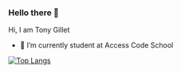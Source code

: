 ### Hello there 👋


Hi, I am Tony Gillet

- 🔭 I’m currently student at Access Code School


[![Top Langs](https://github-readme-stats.vercel.app/api/top-langs/?username=Hifi58&layout=compact)](https://github.com/Hifi58/github-readme-stats)
